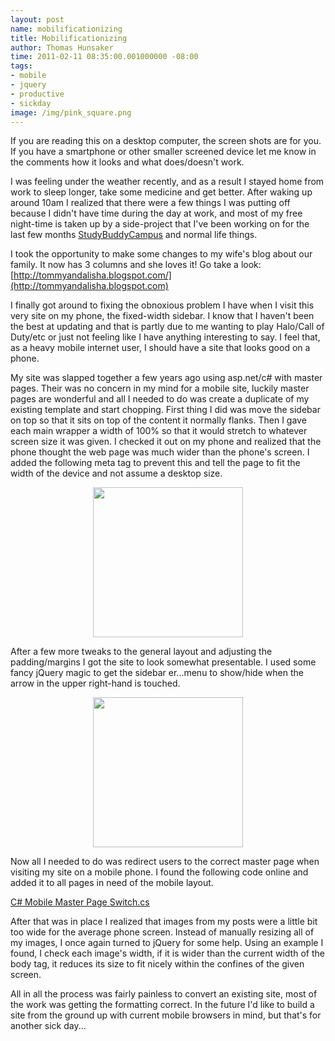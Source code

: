 ```yaml
---
layout: post
name: mobilificationizing
title: Mobilificationizing
author: Thomas Hunsaker
time: 2011-02-11 08:35:00.001000000 -08:00
tags:
- mobile
- jquery
- productive
- sickday
image: /img/pink_square.png
---
```


If you are reading this on a desktop computer, the screen shots are for you. If you have a smartphone or other smaller screened device let me know in the comments how it looks and what does/doesn't work.  

I was feeling under the weather recently, and as a result I stayed home from work to sleep longer, take some medicine and get better. After waking up around 10am I realized that there were a few things I was putting off because I didn't have time during the day at work, and most of my free night-time is taken up by a side-project that I've been working on for the last few months [StudyBuddyCampus](http://studybuddycampus.com/) and normal life things.  

I took the opportunity to make some changes to my wife's blog about our family. It now has 3 columns and she loves it! Go take a look: [http://tommyandalisha.blogspot.com/](http://tommyandalisha.blogspot.com)  

I finally got around to fixing the obnoxious problem I have when I visit this very site on my phone, the fixed-width sidebar. I know that I haven't been the best at updating and that is partly due to me wanting to play Halo/Call of Duty/etc or just not feeling like I have anything interesting to say. I feel that, as a heavy mobile internet user, I should have a site that looks good on a phone.

My site was slapped together a few years ago using asp.net/c# with master pages. Their was no concern in my mind for a mobile site, luckily master pages are wonderful and all I needed to do was create a duplicate of my existing template and start chopping. First thing I did was move the sidebar on top so that it sits on top of the content it normally flanks. Then I gave each main wrapper a width of 100% so that it would stretch to whatever screen size it was given. I checked it out on my phone and realized that the phone thought the web page was much wider than the phone's screen. I added the following meta tag to prevent this and tell the page to fit the width of the device and not assume a desktop size.

<script src="https://gist.github.com/thunsaker/822624.js"></script>
<!--<script src="https://gist.github.com/822624.js?file=Viewport%20-%20Fill%20Device%20Width"></script>-->

<div style="text-align:center; margin-bottom:10px;">
    <img src="http://4.bp.blogspot.com/-GImTO5Hg7PQ/TVVw-T1jwnI/AAAAAAAAFTU/ocY9iXBkqsk/s400/th_mobile_menu_portrait.png" style="width:240px;" />
</div>

After a few more tweaks to the general layout and adjusting the padding/margins I got the site to look somewhat presentable. I used some fancy jQuery magic to get the sidebar er...menu to show/hide when the arrow in the upper right-hand is touched.  

<script src="https://gist.github.com/thunsaker/822640.js"></script>
<!--<script src="https://gist.github.com/822640.js?file=jQuery%20Mobile%20Dropdown%20Menu"></script>-->

<div style="text-align:center; margin-bottom:10px;">
    <img src="http://2.bp.blogspot.com/-BTVbQpM7L4I/TVVw-wfqTAI/AAAAAAAAFTY/2Y1dcD4ccIA/s400/th_mobile_portrait.png" style="width:240px;" />
</div>

Now all I needed to do was redirect users to the correct master page when visiting my site on a mobile phone. I found the following code online and added it to all pages in need of the mobile layout.  

[C# Mobile Master Page Switch.cs](https://gist.github.com/thunsaker/826115)

<!--<script src="https://gist.github.com/thunsaker/826115.js"></script>-->
<!--<script src="https://gist.github.com/826115.js?file=C%23%20Mobile%20Master%20Page%20Switch.cs"></script>  -->

After that was in place I realized that images from my posts were a little bit too wide for the average phone screen. Instead of manually resizing all of my images, I once again turned to jQuery for some help. Using an example I found, I check each image's width, if it is wider than the current width of the body tag, it reduces its size to fit nicely within the confines of the given screen.  

<script src="https://gist.github.com/thunsaker/822655.js"></script>
<!--<script src="https://gist.github.com/822655.js?file=jQuery%20Reformat%20images%20for%20Mobile.js"></script>  -->

All in all the process was fairly painless to convert an existing site, most of the work was getting the formatting correct. In the future I'd like to build a site from the ground up with current mobile browsers in mind, but that's for another sick day...  
